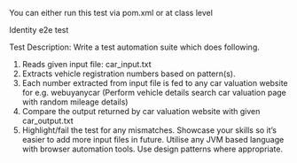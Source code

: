 You can either run this test via pom.xml or at class level

Identity e2e test

Test Description:
Write a test automation suite which does following.
1. Reads given input file: car_input.txt
2. Extracts vehicle registration numbers based on pattern(s).
3. Each number extracted from input file is fed to any car valuation website for e.g. webuyanycar
(Perform vehicle details search car valuation page with random mileage details)
4. Compare the output returned by car valuation website with given car_output.txt
5. Highlight/fail the test for any mismatches. Showcase your skills so it’s easier to add more
input files in future. Utilise any JVM based language with browser automation tools. Use
design patterns where appropriate. 
